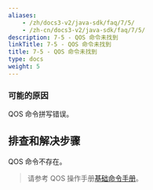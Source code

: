```yaml
---
aliases:
    - /zh/docs3-v2/java-sdk/faq/7/5/
    - /zh-cn/docs3-v2/java-sdk/faq/7/5/
description: 7-5 - QOS 命令未找到
linkTitle: 7-5 - QOS 命令未找到
title: 7-5 - QOS 命令未找到
type: docs
weight: 5
---
```







### 可能的原因

QOS 命令拼写错误。

## 排查和解决步骤

QOS 命令不存在。

> 请参考 QOS 操作手册[基础命令手册](/zh-cn/overview/mannual/java-sdk/reference-manual/qos/command/)。